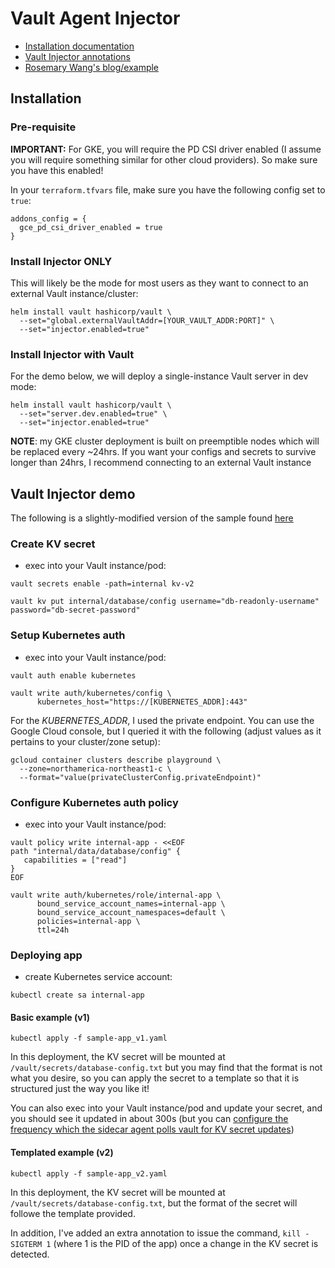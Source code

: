 # Vault Agent Injector
- [Installation documentation](https://developer.hashicorp.com/vault/docs/platform/k8s/injector/installation)
- [Vault Injector annotations](https://developer.hashicorp.com/vault/docs/platform/k8s/injector/annotations)
- [Rosemary Wang's blog/example](https://www.hashicorp.com/blog/refresh-secrets-for-kubernetes-applications-with-vault-agent)


## Installation
### Pre-requisite
**IMPORTANT:** For GKE, you will require the PD CSI driver enabled (I assume you will require something similar for other cloud providers).  So make sure you have this enabled!

In your `terraform.tfvars` file, make sure you have the following config set to `true`:
```
addons_config = {
  gce_pd_csi_driver_enabled = true
}
```

### Install Injector ONLY
This will likely be the mode for most users as they want to connect to an external Vault instance/cluster:
```console
helm install vault hashicorp/vault \
  --set="global.externalVaultAddr=[YOUR_VAULT_ADDR:PORT]" \
  --set="injector.enabled=true"
```

### Install Injector with Vault
For the demo below, we will deploy a single-instance Vault server in dev mode:
```console
helm install vault hashicorp/vault \
  --set="server.dev.enabled=true" \
  --set="injector.enabled=true"
```

**NOTE**: my GKE cluster deployment is built on preemptible nodes which will be replaced every ~24hrs.  If you want your configs and secrets to survive longer than 24hrs, I recommend connecting to an external Vault instance 


## Vault Injector demo
The following is a slightly-modified version of the sample found [here](https://developer.hashicorp.com/vault/tutorials/kubernetes/kubernetes-sidecar)

### Create KV secret
- exec into your Vault instance/pod:
```console
vault secrets enable -path=internal kv-v2

vault kv put internal/database/config username="db-readonly-username" password="db-secret-password"
```

### Setup Kubernetes auth
- exec into your Vault instance/pod:
```console
vault auth enable kubernetes

vault write auth/kubernetes/config \
      kubernetes_host="https://[KUBERNETES_ADDR]:443"
```

For the *KUBERNETES_ADDR*, I used the private endpoint.  You can use the Google Cloud console, but I queried it with the following (adjust values as it pertains to your cluster/zone setup):
```console
gcloud container clusters describe playground \
  --zone=northamerica-northeast1-c \
  --format="value(privateClusterConfig.privateEndpoint)"
```

### Configure Kubernetes auth policy
- exec into your Vault instance/pod:
```console
vault policy write internal-app - <<EOF
path "internal/data/database/config" {
   capabilities = ["read"]
}
EOF
```

```console
vault write auth/kubernetes/role/internal-app \
      bound_service_account_names=internal-app \
      bound_service_account_namespaces=default \
      policies=internal-app \
      ttl=24h
```

### Deploying app
- create Kubernetes service account:
```console
kubectl create sa internal-app
```

#### Basic example (v1)
```console
kubectl apply -f sample-app_v1.yaml
```

In this deployment, the KV secret will be mounted at `/vault/secrets/database-config.txt` but you may find that the format is not what you desire, so you can apply the secret to a template so that it is structured just the way you like it!

You can also exec into your Vault instance/pod and update your secret, and you should see it updated in about 300s (but you can [configure the frequency which the sidecar agent polls vault for KV secret updates](https://developer.hashicorp.com/vault/docs/platform/k8s/injector/annotations#vault-hashicorp-com-template-static-secret-render-interval))

#### Templated example (v2)
```console
kubectl apply -f sample-app_v2.yaml
```

In this deployment, the KV secret will be mounted at `/vault/secrets/database-config.txt`, but the format of the secret will followe the template provided.

In addition, I've added an extra annotation to issue the command, `kill -SIGTERM 1` (where 1 is the PID of the app) once a change in the KV secret is detected.
